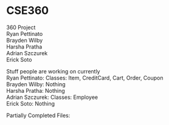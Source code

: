 # CSE360
360 Project <br/>
Ryan Pettinato <br/>
Brayden Wilby <br/>
Harsha Pratha <br/>
Adrian Szczurek <br/>
Erick Soto 


Stuff people are working on currently <br/>
Ryan Pettinato: Classes: Item, CreditCard, Cart, Order, Coupon <br/>
Brayden Wilby: Nothing <br/>
Harsha Pratha: Nothing <br/>
Adrian Szczurek: Classes: Employee <br/>
Erick Soto: Nothing <br/>
 
Partially Completed Files: <br/>
